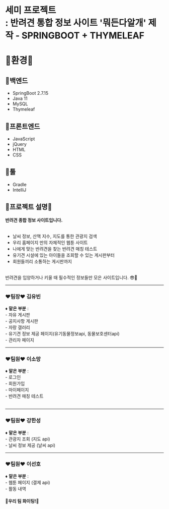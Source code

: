 # 세미 프로젝트<br> : 반려견 통합 정보 사이트 '뭐든다알개' 제작 - SPRINGBOOT + THYMELEAF

<div>
 <h1>🎈환경🎈</h1>

<h2>🏓백엔드</h2>
<ul>
 <li>SpringBoot 2.7.15</li>
 <li>Java 11</li>
 <li>MySQL</li>
 <li>Thymeleaf</li>
</ul>

<h2>🎾프론트엔드</h2>
<ul>
  <li>JavaScript</li>
  <li>jQuery</li>
  <li>HTML</li>
  <li>CSS</li>
</ul>

<h2>🏸툴</h2>
<ul>
 <li>Gradle</li>
 <li>IntelliJ</li>
</ul>

<h2>🐶프로젝트 설명🐶</h2>
 <b>반려견 종합 정보 사이트입니다.</b><br>
 <br>
 <ul>
  <li>날씨 정보, 산책 지수, 지도를 통한 관광지 검색</li>
  <li>우리 홈페이지 만의 자체적인 웹툰 사이트</li>
  <li>나에게 맞는 반려견을 찾는 반려견 매칭 테스트</li>
  <li>유기견 시설에 있는 아이들을 조회할 수 있는 게시판부터</li>
  <li>회원들끼리 소통하는 게시판까지</li>
 </ul>
 <br>
 반려견을 입양하거나 키울 때 필수적인 정보들만 모은 사이트입니다. 😎🎇

</div>

<hr>
<h3>❤팀장❤ 김유빈</h3>
 <p>♦ <b>맡은 부분</b> : </br>
  - 자유 게시판 </br>
  - 공지사항 게시판 </br>
  - 자랑 갤러리 </br>
  - 유기견 정보 제공 페이지(유기동물정보api, 동물보호센터api) </br>
  - 관리자 페이지 
 </p>
  <hr>
<h3>❤팀원❤ 이소망</h3>
 <p>♦ <b>맡은 부분</b> : </br>
  - 로그인 </br>
  - 회원가입 </br>
  - 마이페이지 </br>
  - 반려견 매칭 테스트 </br>
  </br>
 </p>   
 <hr>
<h3>❤팀원❤ 강한성</h3>
 <p>♦ <b>맡은 부분</b> : </br>
 - 관광지 조회 (지도 api) </br>
 - 날씨 정보 제공 (날씨 api) </br>
 
 </p>
 <hr>
<h3>❤팀원❤ 이선호</h3>
 <p>♦ <b>맡은 부분</b> : </br>
 - 웹툰 페이지 (결제 api)</br>
 - 활동 내역 
 </p>

 <h4>🎈우리 팀 화이팅!🎈</h4>
